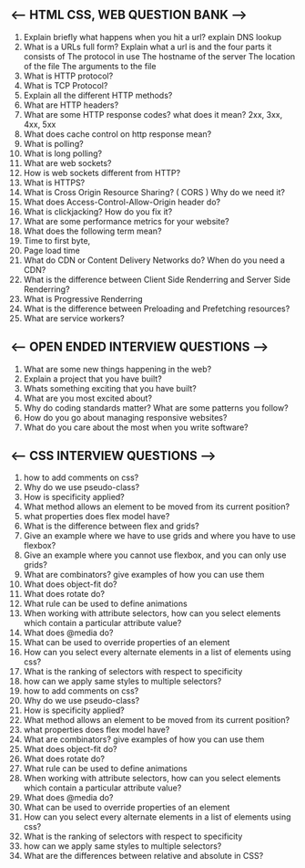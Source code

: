 <h2><-- HTML CSS, WEB QUESTION BANK --></h2>

1. Explain briefly what happens when you hit a url? explain DNS lookup
2. What is a URLs full form? Explain what a url is and the four parts it consists of The protocol in use The hostname of the server The location of the file The arguments to the file
3. What is HTTP protocol?
4. What is TCP Protocol?
5. Explain all the different HTTP methods?
6. What are HTTP headers?
7. What are some HTTP response codes? what does it mean? 2xx, 3xx, 4xx, 5xx
8. What does cache control on http response mean?
9. What is polling?
10. What is long polling?
11. What are web sockets?
12. How is web sockets different from HTTP?
13. What is HTTPS?
14. What is Cross Origin Resource Sharing? ( CORS ) Why do we need it?
15. What does Access-Control-Allow-Origin header do?
16. What is clickjacking? How do you fix it?
17. What are some performance metrics for your website?
18. What does the following term mean?
19. Time to first byte,
20. Page load time
21. What do CDN or Content Delivery Networks do? When do you need a CDN?
22. What is the difference between Client Side Renderring and Server Side Renderring?
23. What is Progressive Renderring
24. What is the difference between Preloading and Prefetching resources?
25. What are service workers?

  <h2><-- OPEN ENDED INTERVIEW QUESTIONS --></h2>

1. What are some new things happening in the web?
2. Explain a project that you have built?
3. Whats something exciting that you have built?
4. What are you most excited about?
5. Why do coding standards matter? What are some patterns you follow?
6. How do you go about managing responsive websites?
7. What do you care about the most when you write software?

<h2><-- CSS INTERVIEW QUESTIONS --></h2>

1. how to add comments on css?
2. Why do we use pseudo-class?
3. How is specificity applied?
4. What method allows an element to be moved from its current position?
5. what properties does flex model have?
6. What is the difference between flex and grids?
7. Give an example where we have to use grids and where you have to use flexbox?
8. Give an example where you cannot use flexbox, and you can only use grids?
9. What are combinators? give examples of how you can use them
10. What does object-fit do?
11. What does rotate do?
12. What rule can be used to define animations
13. When working with attribute selectors, how can you select elements which contain a particular attribute value?
14. What does @media do?
15. What can be used to override properties of an element
16. How can you select every alternate elements in a list of elements using css?
17. What is the ranking of selectors with respect to specificity
18. how can we apply same styles to multiple selectors?
19. how to add comments on css?
20. Why do we use pseudo-class?
21. How is specificity applied?
22. What method allows an element to be moved from its current position?
23. what properties does flex model have?
24. What are combinators? give examples of how you can use them
25. What does object-fit do?
26. What does rotate do?
27. What rule can be used to define animations
28. When working with attribute selectors, how can you select elements which contain a particular attribute value?
29. What does @media do?
30. What can be used to override properties of an element
31. How can you select every alternate elements in a list of elements using css?
32. What is the ranking of selectors with respect to specificity
33. how can we apply same styles to multiple selectors?
34. What are the differences between relative and absolute in CSS?

